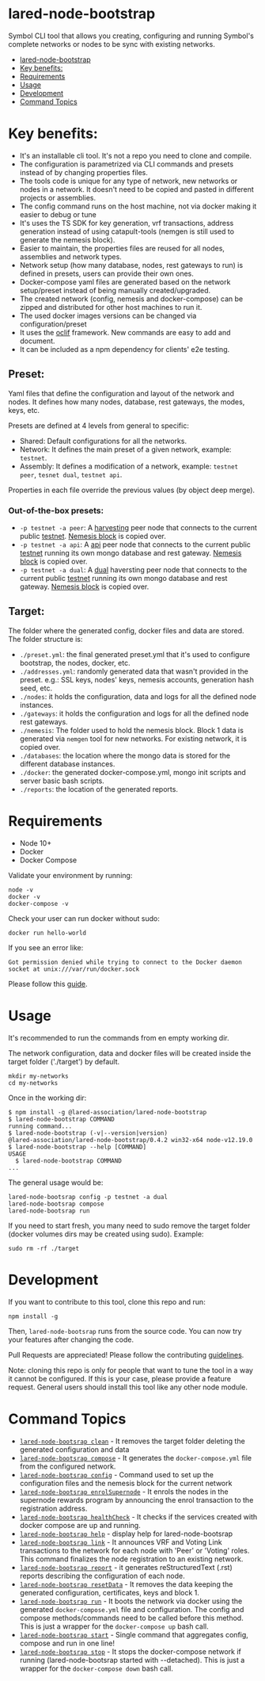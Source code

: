 # lared-node-bootstrap

Symbol CLI tool that allows you creating, configuring and running Symbol&#39;s complete networks or nodes to be sync with existing networks.

<!--  -->

<!-- toc -->
* [lared-node-bootstrap](#lared-node-bootstrap)
* [Key benefits:](#key-benefits)
* [Requirements](#requirements)
* [Usage](#usage)
* [Development](#development)
* [Command Topics](#command-topics)
<!-- tocstop -->

# Key benefits:

-   It's an installable cli tool. It's not a repo you need to clone and compile.
-   The configuration is parametrized via CLI commands and presets instead of by changing properties files.
-   The tools code is unique for any type of network, new networks or nodes in a network. It doesn't need to be copied and pasted in different projects or assemblies.
-   The config command runs on the host machine, not via docker making it easier to debug or tune
-   It's uses the TS SDK for key generation, vrf transactions, address generation instead of using catapult-tools (nemgen is still used to generate the nemesis block).
-   Easier to maintain, the properties files are reused for all nodes, assemblies and network types.
-   Network setup (how many database, nodes, rest gateways to run) is defined in presets, users can provide their own ones.
-   Docker-compose yaml files are generated based on the network setup/preset instead of being manually created/upgraded.
-   The created network (config, nemesis and docker-compose) can be zipped and distributed for other host machines to run it.
-   The used docker images versions can be changed via configuration/preset
-   It uses the [oclif](https://oclif.io) framework. New commands are easy to add and document.
-   It can be included as a npm dependency for clients' e2e testing.
## Preset:

Yaml files that define the configuration and layout of the network and nodes. It defines how many nodes, database, rest gateways, the modes, keys, etc.

Presets are defined at 4 levels from general to specific:

-   Shared: Default configurations for all the networks.
-   Network: It defines the main preset of a given network, example: `testnet`.
-   Assembly: It defines a modification of a network, example: `testnet peer`, `tesnet dual`, `testnet api`.

Properties in each file override the previous values (by object deep merge).

### Out-of-the-box presets:


-   `-p testnet -a peer`: A [harvesting](https://github.com/lared-association/lared-node-bootsrap/blob/main/presets/testnet/assembly-peer.yml) peer node that connects to the current public [testnet](https://github.com/lared-association/lared-node-bootsrap/blob/main/presets/testnet/network.yml). [Nemesis block](https://github.com/lared-association/lared-node-bootsrap/tree/main/presets/testnet/seed/00000) is copied over.
-   `-p testnet -a api`: A [api](https://github.com/lared-association/lared-node-bootsrap/blob/main/presets/testnet/assembly-api.yml) peer node that connects to the current public [testnet](https://github.com/lared-association/lared-node-bootsrap/blob/main/presets/testnet/network.yml) running its own mongo database and rest gateway. [Nemesis block](https://github.com/lared-association/lared-node-bootsrap/tree/main/presets/testnet/seed/00000) is copied over.
-   `-p testnet -a dual`: A [dual](https://github.com/lared-association/lared-node-bootsrap/blob/main/presets/testnet/assembly-dual.yml) haversting peer node that connects to the current public [testnet](https://github.com/lared-association/lared-node-bootsrap/blob/main/presets/testnet/network.yml) running its own mongo database and rest gateway. [Nemesis block](https://github.com/lared-association/lared-node-bootsrap/tree/main/presets/testnet/seed/00000) is copied over.

## Target:

The folder where the generated config, docker files and data are stored. The folder structure is:

-   `./preset.yml`: the final generated preset.yml that it's used to configure bootstrap, the nodes, docker, etc.
-   `./addresses.yml`: randomly generated data that wasn't provided in the preset. e.g.: SSL keys, nodes' keys, nemesis accounts, generation hash seed, etc.
-   `./nodes`: it holds the configuration, data and logs for all the defined node instances.
-   `./gateways`: it holds the configuration and logs for all the defined node rest gateways.
-   `./nemesis`: The folder used to hold the nemesis block. Block 1 data is generated via `nemgen` tool for new networks. For existing network, it is copied over.
-   `./databases`: the location where the mongo data is stored for the different database instances.
-   `./docker`: the generated docker-compose.yml, mongo init scripts and server basic bash scripts. 
-   `./reports`: the location of the generated reports.

# Requirements

-   Node 10+
-   Docker
-   Docker Compose

Validate your environment by running:

```
node -v
docker -v
docker-compose -v
```

Check your user can run docker without sudo:

```
docker run hello-world
```

If you see an error like:

```
Got permission denied while trying to connect to the Docker daemon socket at unix:///var/run/docker.sock
```

Please follow this [guide](https://www.digitalocean.com/community/questions/how-to-fix-docker-got-permission-denied-while-trying-to-connect-to-the-docker-daemon-socket).

# Usage

It's recommended to run the commands from en empty working dir.

The network configuration, data and docker files will be created inside the target folder ('./target') by default.

```
mkdir my-networks
cd my-networks
```

Once in the working dir:

<!-- usage -->
```sh-session
$ npm install -g @lared-association/lared-node-bootstrap
$ lared-node-bootstrap COMMAND
running command...
$ lared-node-bootstrap (-v|--version|version)
@lared-association/lared-node-bootstrap/0.4.2 win32-x64 node-v12.19.0
$ lared-node-bootstrap --help [COMMAND]
USAGE
  $ lared-node-bootstrap COMMAND
...
```
<!-- usagestop -->

The general usage would be:

```
lared-node-bootsrap config -p testnet -a dual
lared-node-bootsrap compose
lared-node-bootsrap run
```

If you need to start fresh, you many need to sudo remove the target folder (docker volumes dirs may be created using sudo). Example:

```
sudo rm -rf ./target
```



# Development

If you want to contribute to this tool, clone this repo and run:

```
npm install -g
```

Then, `lared-node-bootsrap` runs from the source code. You can now try your features after changing the code.

Pull Requests are appreciated! Please follow the contributing [guidelines](CONTRIBUTING.md).

Note: cloning this repo is only for people that want to tune the tool in a way it cannot be configured. If this is your case, please provide a feature request.
General users should install this tool like any other node module.

# Command Topics

* [`lared-node-bootsrap clean`](docs/clean.md) - It removes the target folder deleting the generated configuration and data
* [`lared-node-bootsrap compose`](docs/compose.md) - It generates the `docker-compose.yml` file from the configured network.
* [`lared-node-bootsrap config`](docs/config.md) - Command used to set up the configuration files and the nemesis block for the current network
* [`lared-node-bootsrap enrolSupernode`](docs/enrolSupernode.md) - It enrols the nodes in the supernode rewards program by announcing the enrol transaction to the registration address.
* [`lared-node-bootsrap healthCheck`](docs/healthCheck.md) - It checks if the services created with docker compose are up and running.
* [`lared-node-bootsrap help`](docs/help.md) - display help for lared-node-bootsrap
* [`lared-node-bootsrap link`](docs/link.md) - It announces VRF and Voting Link transactions to the network for each node with 'Peer' or 'Voting' roles. This command finalizes the node registration to an existing network.
* [`lared-node-bootsrap report`](docs/report.md) - it generates reStructuredText (.rst) reports describing the configuration of each node.
* [`lared-node-bootsrap resetData`](docs/resetData.md) - It removes the data keeping the generated configuration, certificates, keys and block 1.
* [`lared-node-bootsrap run`](docs/run.md) - It boots the network via docker using the generated `docker-compose.yml` file and configuration. The config and compose methods/commands need to be called before this method. This is just a wrapper for the `docker-compose up` bash call.
* [`lared-node-bootsrap start`](docs/start.md) - Single command that aggregates config, compose and run in one line!
* [`lared-node-bootsrap stop`](docs/stop.md) - It stops the docker-compose network if running (lared-node-bootsrap started with --detached). This is just a wrapper for the `docker-compose down` bash call.

<!-- commandsstop -->

```

```
